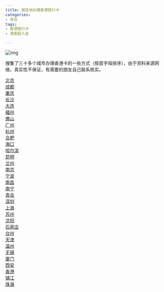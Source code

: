 ```yaml
---
title: 居住地办理香港银行卡
categories: 
- 资讯
tags:
- 香港银行卡
- 港美股入金

---
```


![img](http://www.vantagevisa.com.cn/Uploads/201910/5da6ec9de28ca.png)

搜集了三十多个城市办理香港卡的一些方式（按首字母排序），由于资料来源网络，真实性不保证，有需要的朋友自己联系核实。


<div class="ui-form-item ui-border-b"><a href="https://www.bluestonehk.com/m/help/info?aid=386">北京</a></div><div class="ui-form-item ui-border-b"><a href="https://www.bluestonehk.com/m/help/info?aid=387">成都</a></div><div class="ui-form-item ui-border-b"><a href="https://www.bluestonehk.com/m/help/info?aid=388">重庆</a></div><div class="ui-form-item ui-border-b"><a href="https://www.bluestonehk.com/m/help/info?aid=389">长沙</a></div><div class="ui-form-item ui-border-b"><a href="https://www.bluestonehk.com/m/help/info?aid=390">大连</a></div><div class="ui-form-item ui-border-b"><a href="https://www.bluestonehk.com/m/help/info?aid=391">福州</a></div><div class="ui-form-item ui-border-b"><a href="https://www.bluestonehk.com/m/help/info?aid=392">佛山</a></div><div class="ui-form-item ui-border-b"><a href="https://www.bluestonehk.com/m/help/info?aid=393">广州</a></div><div class="ui-form-item ui-border-b"><a href="https://www.bluestonehk.com/m/help/info?aid=394">杭州</a></div><div class="ui-form-item ui-border-b"><a href="https://www.bluestonehk.com/m/help/info?aid=395">合肥</a></div><div class="ui-form-item ui-border-b"><a href="https://www.bluestonehk.com/m/help/info?aid=396">海口</a></div><div class="ui-form-item ui-border-b"><a href="https://www.bluestonehk.com/m/help/info?aid=397">哈尔滨</a></div><div class="ui-form-item ui-border-b"><a href="https://www.bluestonehk.com/m/help/info?aid=398">昆明</a></div><div class="ui-form-item ui-border-b"><a href="https://www.bluestonehk.com/m/help/info?aid=399">兰州</a></div><div class="ui-form-item ui-border-b"><a href="https://www.bluestonehk.com/m/help/info?aid=400">南京</a></div><div class="ui-form-item ui-border-b"><a href="https://www.bluestonehk.com/m/help/info?aid=401">宁波</a></div><div class="ui-form-item ui-border-b"><a href="https://www.bluestonehk.com/m/help/info?aid=402">南昌</a></div><div class="ui-form-item ui-border-b"><a href="https://www.bluestonehk.com/m/help/info?aid=403">南宁</a></div><div class="ui-form-item ui-border-b"><a href="https://www.bluestonehk.com/m/help/info?aid=404">青岛</a></div><div class="ui-form-item ui-border-b"><a href="https://www.bluestonehk.com/m/help/info?aid=405">深圳</a></div><div class="ui-form-item ui-border-b"><a href="https://www.bluestonehk.com/m/help/info?aid=406">上海</a></div><div class="ui-form-item ui-border-b"><a href="https://www.bluestonehk.com/m/help/info?aid=407">苏州</a></div><div class="ui-form-item ui-border-b"><a href="https://www.bluestonehk.com/m/help/info?aid=408">沈阳</a></div><div class="ui-form-item ui-border-b"><a href="https://www.bluestonehk.com/m/help/info?aid=409">石家庄</a></div><div class="ui-form-item ui-border-b"><a href="https://www.bluestonehk.com/m/help/info?aid=410">台州</a></div><div class="ui-form-item ui-border-b"><a href="https://www.bluestonehk.com/m/help/info?aid=411">天津</a></div><div class="ui-form-item ui-border-b"><a href="https://www.bluestonehk.com/m/help/info?aid=412">温州</a></div><div class="ui-form-item ui-border-b"><a href="https://www.bluestonehk.com/m/help/info?aid=413">无锡</a></div><div class="ui-form-item ui-border-b"><a href="https://www.bluestonehk.com/m/help/info?aid=414">厦门</a></div><div class="ui-form-item ui-border-b"><a href="https://www.bluestonehk.com/m/help/info?aid=415">西安</a></div><div class="ui-form-item ui-border-b"><a href="https://www.bluestonehk.com/m/help/info?aid=416">香港</a></div><div class="ui-form-item ui-border-b"><a href="https://www.bluestonehk.com/m/help/info?aid=417">镇江</a></div><div class="ui-form-item ui-border-b"><a href="https://www.bluestonehk.com/m/help/info?aid=418">珠海</a></div></div>